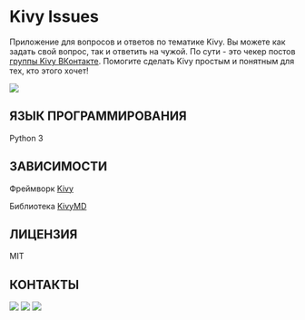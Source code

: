Kivy Issues
===========

Приложение для вопросов и ответов по тематике Kivy. Вы можете как задать 
свой вопрос, так и ответить на чужой. По сути - это чекер постов [группы Kivy 
ВКонтакте](https://m.vk.com/kivy_ru). Помогите сделать Kivy простым и понятным 
для тех, кто этого хочет!

<img src="https://raw.githubusercontent.com/HeaTTheatR/KivyIssues/master/data/images/screenshoots/previous_new.png" 
align="center"/>

ЯЗЫК ПРОГРАММИРОВАНИЯ
---------------------
Python 3

ЗАВИСИМОСТИ
-----------
Фреймворк [Kivy](http://kivy.org)

Библиотека [KivyMD](https://gitlab.com/kivymd/KivyMD)

ЛИЦЕНЗИЯ
--------
MIT

КОНТАКТЫ
--------

<a href="https://vk.com/kivy_ru"><img src="https://raw.githubusercontent.com/HeaTTheatR/KivyIssues/master/data/images/kivy_ru.png"></a> <a href="https://habrahabr.ru/users/heattheatr/topics/"><img src="https://raw.githubusercontent.com/HeaTTheatR/KivyIssues/master/data/images/kivy_on_habr.png"></a> <a href="gorodage@gmail.com"><img src="https://raw.githubusercontent.com/HeaTTheatR/KivyIssues/master/data/images/gmail.png"></a>
